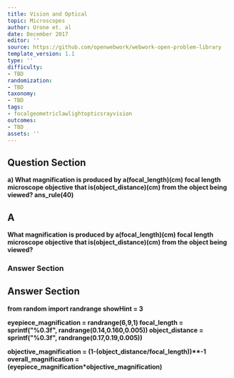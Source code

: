 ```yaml
---
title: Vision and Optical
topic: Microscopes
author: Urone et. al
date: December 2017
editor: ''
source: https://github.com/openwebwork/webwork-open-problem-library
template_version: 1.1
type: ''
difficulty:
- TBD
randomization:
- TBD
taxonomy:
- TBD
tags:
- focalgeometriclawlightopticsrayvision
outcomes:
- TBD
assets: ''
---
```


## Question Section 

<b>
a) What magnification is produced by a(focal_length)(cm) focal length microscope objective that is(object_distance)(cm) from the object being viewed? 
ans_rule(40)

## A
What magnification is produced by a(focal_length)(cm) focal length microscope objective that is(object_distance)(cm) from the object being viewed? 
### Answer Section


## Answer Section

from random import randrange
showHint = 3

eyepiece_magnification = randrange(6,9,1)
focal_length = sprintf("%0.3f", randrange(0.14,0.160,0.005))
object_distance = sprintf("%0.3f", randrange(0.17,0.19,0.005))

objective_magnification = (1-(object_distance/focal_length))**-1
overall_magnification = (eyepiece_magnification*objective_magnification)
